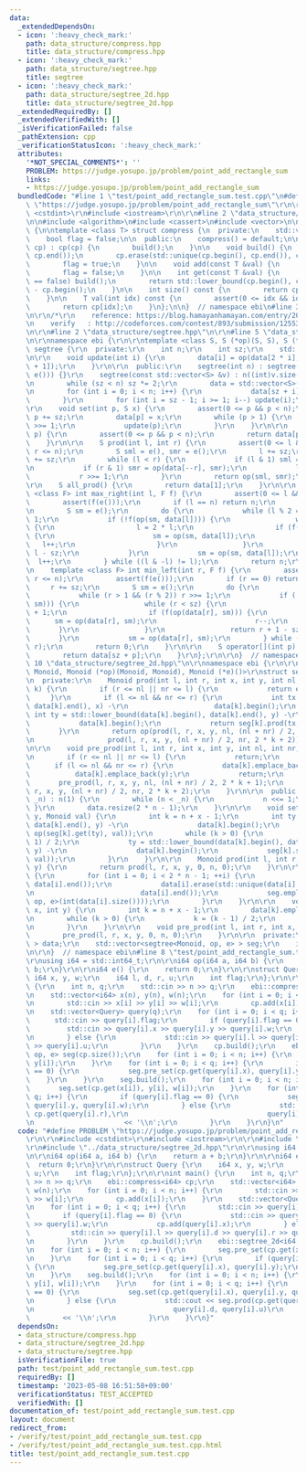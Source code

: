 ```yaml
---
data:
  _extendedDependsOn:
  - icon: ':heavy_check_mark:'
    path: data_structure/compress.hpp
    title: data_structure/compress.hpp
  - icon: ':heavy_check_mark:'
    path: data_structure/segtree.hpp
    title: segtree
  - icon: ':heavy_check_mark:'
    path: data_structure/segtree_2d.hpp
    title: data_structure/segtree_2d.hpp
  _extendedRequiredBy: []
  _extendedVerifiedWith: []
  _isVerificationFailed: false
  _pathExtension: cpp
  _verificationStatusIcon: ':heavy_check_mark:'
  attributes:
    '*NOT_SPECIAL_COMMENTS*': ''
    PROBLEM: https://judge.yosupo.jp/problem/point_add_rectangle_sum
    links:
    - https://judge.yosupo.jp/problem/point_add_rectangle_sum
  bundledCode: "#line 1 \"test/point_add_rectangle_sum.test.cpp\"\n#define PROBLEM\
    \ \"https://judge.yosupo.jp/problem/point_add_rectangle_sum\"\r\n\r\n#include\
    \ <cstdint>\r\n#include <iostream>\r\n\r\n#line 2 \"data_structure/compress.hpp\"\
    \n\n#include <algorithm>\n#include <cassert>\n#include <vector>\n\nnamespace ebi\
    \ {\n\ntemplate <class T> struct compress {\n  private:\n    std::vector<T> cp;\n\
    \    bool flag = false;\n\n  public:\n    compress() = default;\n\n    compress(std::vector<T>\
    \ cp) : cp(cp) {\n        build();\n    }\n\n    void build() {\n        std::sort(cp.begin(),\
    \ cp.end());\n        cp.erase(std::unique(cp.begin(), cp.end()), cp.end());\n\
    \        flag = true;\n    }\n\n    void add(const T &val) {\n        cp.emplace_back(val);\n\
    \        flag = false;\n    }\n\n    int get(const T &val) {\n        if (flag\
    \ == false) build();\n        return std::lower_bound(cp.begin(), cp.end(), val)\
    \ - cp.begin();\n    }\n\n    int size() const {\n        return cp.size();\n\
    \    }\n\n    T val(int idx) const {\n        assert(0 <= idx && idx < (int)cp.size());\n\
    \        return cp[idx];\n    }\n};\n\n}  // namespace ebi\n#line 3 \"data_structure/segtree_2d.hpp\"\
    \n\r\n/*\r\n    reference: https://blog.hamayanhamayan.com/entry/2017/12/09/015937\r\
    \n    verify   : http://codeforces.com/contest/893/submission/125531718\r\n*/\r\
    \n\r\n#line 2 \"data_structure/segtree.hpp\"\n\r\n#line 5 \"data_structure/segtree.hpp\"\
    \n\r\nnamespace ebi {\r\n\r\ntemplate <class S, S (*op)(S, S), S (*e)()> struct\
    \ segtree {\r\n  private:\r\n    int n;\r\n    int sz;\r\n    std::vector<S> data;\r\
    \n\r\n    void update(int i) {\r\n        data[i] = op(data[2 * i], data[2 * i\
    \ + 1]);\r\n    }\r\n\r\n  public:\r\n    segtree(int n) : segtree(std::vector<S>(n,\
    \ e())) {}\r\n    segtree(const std::vector<S> &v) : n((int)v.size()), sz(1) {\r\
    \n        while (sz < n) sz *= 2;\r\n        data = std::vector<S>(2 * sz, e());\r\
    \n        for (int i = 0; i < n; i++) {\r\n            data[sz + i] = v[i];\r\n\
    \        }\r\n        for (int i = sz - 1; i >= 1; i--) update(i);\r\n    }\r\n\
    \r\n    void set(int p, S x) {\r\n        assert(0 <= p && p < n);\r\n       \
    \ p += sz;\r\n        data[p] = x;\r\n        while (p > 1) {\r\n            p\
    \ >>= 1;\r\n            update(p);\r\n        }\r\n    }\r\n\r\n    S get(int\
    \ p) {\r\n        assert(0 <= p && p < n);\r\n        return data[p + sz];\r\n\
    \    }\r\n\r\n    S prod(int l, int r) {\r\n        assert(0 <= l && l <= r &&\
    \ r <= n);\r\n        S sml = e(), smr = e();\r\n        l += sz;\r\n        r\
    \ += sz;\r\n        while (l < r) {\r\n            if (l & 1) sml = op(sml, data[l++]);\r\
    \n            if (r & 1) smr = op(data[--r], smr);\r\n            l >>= 1;\r\n\
    \            r >>= 1;\r\n        }\r\n        return op(sml, smr);\r\n    }\r\n\
    \r\n    S all_prod() {\r\n        return data[1];\r\n    }\r\n\r\n    template\
    \ <class F> int max_right(int l, F f) {\r\n        assert(0 <= l && l < n);\r\n\
    \        assert(f(e()));\r\n        if (l == n) return n;\r\n        l += sz;\r\
    \n        S sm = e();\r\n        do {\r\n            while (l % 2 == 0) l >>=\
    \ 1;\r\n            if (!f(op(sm, data[l]))) {\r\n                while (l < sz)\
    \ {\r\n                    l = 2 * l;\r\n                    if (f(op(sm, data[l])))\
    \ {\r\n                        sm = op(sm, data[l]);\r\n                     \
    \   l++;\r\n                    }\r\n                }\r\n                return\
    \ l - sz;\r\n            }\r\n            sm = op(sm, data[l]);\r\n          \
    \  l++;\r\n        } while ((l & -l) != l);\r\n        return n;\r\n    }\r\n\r\
    \n    template <class F> int min_left(int r, F f) {\r\n        assert(0 <= r &&\
    \ r <= n);\r\n        assert(f(e()));\r\n        if (r == 0) return 0;\r\n   \
    \     r += sz;\r\n        S sm = e();\r\n        do {\r\n            r--;\r\n\
    \            while (r > 1 && (r % 2)) r >>= 1;\r\n            if (!f(op(data[r],\
    \ sm))) {\r\n                while (r < sz) {\r\n                    r = 2 * r\
    \ + 1;\r\n                    if (f(op(data[r], sm))) {\r\n                  \
    \      sm = op(data[r], sm);\r\n                        r--;\r\n             \
    \       }\r\n                }\r\n                return r + 1 - sz;\r\n     \
    \       }\r\n            sm = op(data[r], sm);\r\n        } while ((r & -r) !=\
    \ r);\r\n        return 0;\r\n    }\r\n\r\n    S operator[](int p) const {\r\n\
    \        return data[sz + p];\r\n    }\r\n};\r\n\r\n}  // namespace ebi\r\n#line\
    \ 10 \"data_structure/segtree_2d.hpp\"\n\r\nnamespace ebi {\r\n\r\ntemplate <class\
    \ Monoid, Monoid (*op)(Monoid, Monoid), Monoid (*e)()>\r\nstruct segtree_2d {\r\
    \n  private:\r\n    Monoid prod(int l, int r, int x, int y, int nl, int nr, int\
    \ k) {\r\n        if (r <= nl || nr <= l) {\r\n            return e();\r\n   \
    \     }\r\n        if (l <= nl && nr <= r) {\r\n            int tx = std::lower_bound(data[k].begin(),\
    \ data[k].end(), x) -\r\n                     data[k].begin();\r\n           \
    \ int ty = std::lower_bound(data[k].begin(), data[k].end(), y) -\r\n         \
    \            data[k].begin();\r\n            return seg[k].prod(tx, ty);\r\n \
    \       }\r\n        return op(prod(l, r, x, y, nl, (nl + nr) / 2, 2 * k + 1),\r\
    \n                  prod(l, r, x, y, (nl + nr) / 2, nr, 2 * k + 2));\r\n    }\r\
    \n\r\n    void pre_prod(int l, int r, int x, int y, int nl, int nr, int k) {\r\
    \n        if (r <= nl || nr <= l) {\r\n            return;\r\n        }\r\n  \
    \      if (l <= nl && nr <= r) {\r\n            data[k].emplace_back(x);\r\n \
    \           data[k].emplace_back(y);\r\n            return;\r\n        }\r\n \
    \       pre_prod(l, r, x, y, nl, (nl + nr) / 2, 2 * k + 1);\r\n        pre_prod(l,\
    \ r, x, y, (nl + nr) / 2, nr, 2 * k + 2);\r\n    }\r\n\r\n  public:\r\n    segtree_2d(int\
    \ _n) : n(1) {\r\n        while (n < _n) {\r\n            n <<= 1;\r\n       \
    \ }\r\n        data.resize(2 * n - 1);\r\n    }\r\n\r\n    void set(int x, int\
    \ y, Monoid val) {\r\n        int k = n + x - 1;\r\n        int ty = std::lower_bound(data[k].begin(),\
    \ data[k].end(), y) -\r\n                 data[k].begin();\r\n        seg[k].set(ty,\
    \ op(seg[k].get(ty), val));\r\n        while (k > 0) {\r\n            k = (k -\
    \ 1) / 2;\r\n            ty = std::lower_bound(data[k].begin(), data[k].end(),\
    \ y) -\r\n                 data[k].begin();\r\n            seg[k].set(ty, op(seg[k].get(ty),\
    \ val));\r\n        }\r\n    }\r\n\r\n    Monoid prod(int l, int r, int x, int\
    \ y) {\r\n        return prod(l, r, x, y, 0, n, 0);\r\n    }\r\n\r\n    void build()\
    \ {\r\n        for (int i = 0; i < 2 * n - 1; ++i) {\r\n            std::sort(data[i].begin(),\
    \ data[i].end());\r\n            data[i].erase(std::unique(data[i].begin(), data[i].end()),\r\
    \n                          data[i].end());\r\n            seg.emplace_back(segtree<Monoid,\
    \ op, e>(int(data[i].size())));\r\n        }\r\n    }\r\n\r\n    void pre_set(int\
    \ x, int y) {\r\n        int k = n + x - 1;\r\n        data[k].emplace_back(y);\r\
    \n        while (k > 0) {\r\n            k = (k - 1) / 2;\r\n            data[k].emplace_back(y);\r\
    \n        }\r\n    }\r\n\r\n    void pre_prod(int l, int r, int x, int y) {\r\n\
    \        pre_prod(l, r, x, y, 0, n, 0);\r\n    }\r\n\r\n  private:\r\n    std::vector<std::vector<Monoid>\
    \ > data;\r\n    std::vector<segtree<Monoid, op, e> > seg;\r\n    int n;\r\n};\r\
    \n\r\n}  // namespace ebi\n#line 8 \"test/point_add_rectangle_sum.test.cpp\"\n\
    \r\nusing i64 = std::int64_t;\r\n\r\ni64 op(i64 a, i64 b) {\r\n    return a +\
    \ b;\r\n}\r\n\r\ni64 e() {\r\n    return 0;\r\n}\r\n\r\nstruct Query {\r\n   \
    \ i64 x, y, w;\r\n    i64 l, d, r, u;\r\n    int flag;\r\n};\r\n\r\nint main()\
    \ {\r\n    int n, q;\r\n    std::cin >> n >> q;\r\n    ebi::compress<i64> cp;\r\
    \n    std::vector<i64> x(n), y(n), w(n);\r\n    for (int i = 0; i < n; i++) {\r\
    \n        std::cin >> x[i] >> y[i] >> w[i];\r\n        cp.add(x[i]);\r\n    }\r\
    \n    std::vector<Query> query(q);\r\n    for (int i = 0; i < q; i++) {\r\n  \
    \      std::cin >> query[i].flag;\r\n        if (query[i].flag == 0) {\r\n   \
    \         std::cin >> query[i].x >> query[i].y >> query[i].w;\r\n            cp.add(query[i].x);\r\
    \n        } else {\r\n            std::cin >> query[i].l >> query[i].d >> query[i].r\
    \ >> query[i].u;\r\n        }\r\n    }\r\n    cp.build();\r\n    ebi::segtree_2d<i64,\
    \ op, e> seg(cp.size());\r\n    for (int i = 0; i < n; i++) {\r\n        seg.pre_set(cp.get(x[i]),\
    \ y[i]);\r\n    }\r\n    for (int i = 0; i < q; i++) {\r\n        if (query[i].flag\
    \ == 0) {\r\n            seg.pre_set(cp.get(query[i].x), query[i].y);\r\n    \
    \    }\r\n    }\r\n    seg.build();\r\n    for (int i = 0; i < n; i++) {\r\n \
    \       seg.set(cp.get(x[i]), y[i], w[i]);\r\n    }\r\n    for (int i = 0; i <\
    \ q; i++) {\r\n        if (query[i].flag == 0) {\r\n            seg.set(cp.get(query[i].x),\
    \ query[i].y, query[i].w);\r\n        } else {\r\n            std::cout << seg.prod(cp.get(query[i].l),\
    \ cp.get(query[i].r),\r\n                                  query[i].d, query[i].u)\r\
    \n                      << '\\n';\r\n        }\r\n    }\r\n}\n"
  code: "#define PROBLEM \"https://judge.yosupo.jp/problem/point_add_rectangle_sum\"\
    \r\n\r\n#include <cstdint>\r\n#include <iostream>\r\n\r\n#include \"../data_structure/compress.hpp\"\
    \r\n#include \"../data_structure/segtree_2d.hpp\"\r\n\r\nusing i64 = std::int64_t;\r\
    \n\r\ni64 op(i64 a, i64 b) {\r\n    return a + b;\r\n}\r\n\r\ni64 e() {\r\n  \
    \  return 0;\r\n}\r\n\r\nstruct Query {\r\n    i64 x, y, w;\r\n    i64 l, d, r,\
    \ u;\r\n    int flag;\r\n};\r\n\r\nint main() {\r\n    int n, q;\r\n    std::cin\
    \ >> n >> q;\r\n    ebi::compress<i64> cp;\r\n    std::vector<i64> x(n), y(n),\
    \ w(n);\r\n    for (int i = 0; i < n; i++) {\r\n        std::cin >> x[i] >> y[i]\
    \ >> w[i];\r\n        cp.add(x[i]);\r\n    }\r\n    std::vector<Query> query(q);\r\
    \n    for (int i = 0; i < q; i++) {\r\n        std::cin >> query[i].flag;\r\n\
    \        if (query[i].flag == 0) {\r\n            std::cin >> query[i].x >> query[i].y\
    \ >> query[i].w;\r\n            cp.add(query[i].x);\r\n        } else {\r\n  \
    \          std::cin >> query[i].l >> query[i].d >> query[i].r >> query[i].u;\r\
    \n        }\r\n    }\r\n    cp.build();\r\n    ebi::segtree_2d<i64, op, e> seg(cp.size());\r\
    \n    for (int i = 0; i < n; i++) {\r\n        seg.pre_set(cp.get(x[i]), y[i]);\r\
    \n    }\r\n    for (int i = 0; i < q; i++) {\r\n        if (query[i].flag == 0)\
    \ {\r\n            seg.pre_set(cp.get(query[i].x), query[i].y);\r\n        }\r\
    \n    }\r\n    seg.build();\r\n    for (int i = 0; i < n; i++) {\r\n        seg.set(cp.get(x[i]),\
    \ y[i], w[i]);\r\n    }\r\n    for (int i = 0; i < q; i++) {\r\n        if (query[i].flag\
    \ == 0) {\r\n            seg.set(cp.get(query[i].x), query[i].y, query[i].w);\r\
    \n        } else {\r\n            std::cout << seg.prod(cp.get(query[i].l), cp.get(query[i].r),\r\
    \n                                  query[i].d, query[i].u)\r\n              \
    \        << '\\n';\r\n        }\r\n    }\r\n}"
  dependsOn:
  - data_structure/compress.hpp
  - data_structure/segtree_2d.hpp
  - data_structure/segtree.hpp
  isVerificationFile: true
  path: test/point_add_rectangle_sum.test.cpp
  requiredBy: []
  timestamp: '2023-05-08 16:51:58+09:00'
  verificationStatus: TEST_ACCEPTED
  verifiedWith: []
documentation_of: test/point_add_rectangle_sum.test.cpp
layout: document
redirect_from:
- /verify/test/point_add_rectangle_sum.test.cpp
- /verify/test/point_add_rectangle_sum.test.cpp.html
title: test/point_add_rectangle_sum.test.cpp
---
```

